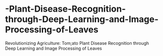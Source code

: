 # -Plant-Disease-Recognition-through-Deep-Learning-and-Image-Processing-of-Leaves
Revolutionizing Agriculture: Tom;ato Plant Disease Recognition through Deep Learning and Image Processing of Leaves
